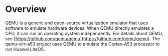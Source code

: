# Overview<a name="EN-US_TOPIC_0317470049"></a>

QEMU is a generic and open-source virtualization emulator that uses software to emulate hardware devices. When QEMU directly emulates a CPU, it can run an operating system independently. For details about QEMU, see  [https://github.com/qemu/qemu](https://github.com/qemu/qemu). The qemu-virt-a53 project uses QEMU to emulate the Cortex-A53 processor to run Huawei LiteOS.

